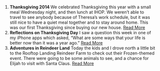 <ol>
	<li><b style="background-color: initial;">Thanksgiving 2014&nbsp;</b>We celebrated Thanksgiving this year with a small meal Wednesday night, and then lunch at IHOP. We weren’t able to travel to see anybody because of Theresa’s work schedule, but it was still nice to have a quiet meal together and to stay around home. This was our first Thanksgiving since buying our new house.&nbsp;<a href="https://docs.google.com/document/d/1iXJchTH9tf8s_HUjNqIxq-TjJicuPvW-U0xu8eACGiE/pub" style="background-color: initial;">Read More</a></li>
	<li><a href="https://docs.google.com/document/d/1iXJchTH9tf8s_HUjNqIxq-TjJicuPvW-U0xu8eACGiE/pub" style="background-color: initial;"></a><strong>Reflections on Thanksgiving Day</strong>&nbsp;I saw a question this week in one of my iPhone apps which asked, “What are some ways that your life is better now than it was a year ago.”&nbsp;<a href="https://docs.google.com/document/d/1Bi7ayO_cbBfWNgAa-Mml_geEu3WFf47LPzd1NJLWt_g/pub" style="background-color: initial;" target="_blank">Read More</a></li>
	<li><strong>Adventures in Reindeer Land</strong>&nbsp;Today the kids and I drove north a little bit to the Rooftop Landing Reindeer Farm to check out their Frozen-themed event. There were going to be some animals to see, and a chance for Elijah to visit with Santa Claus.&nbsp;<a href="https://docs.google.com/document/d/1lpFOx6q5xhjz6RvYPym18wF10_m46esvDxlbthgSZBI/pub" target="_blank">Read More</a></li>
</ol>